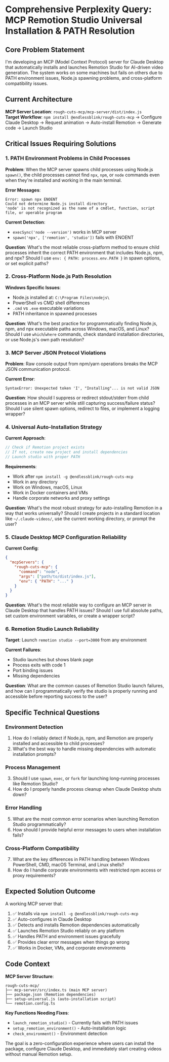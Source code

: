 # Comprehensive Perplexity Query: MCP Remotion Studio Universal Installation & PATH Resolution

## Core Problem Statement

I'm developing an MCP (Model Context Protocol) server for Claude Desktop that automatically installs and launches Remotion Studio for AI-driven video generation. The system works on some machines but fails on others due to PATH environment issues, Node.js spawning problems, and cross-platform compatibility issues.

## Current Architecture

**MCP Server Location**: `rough-cuts-mcp/mcp-server/dist/index.js`  
**Target Workflow**: `npm install @endlessblink/rough-cuts-mcp` → Configure Claude Desktop → Request animation → Auto-install Remotion → Generate code → Launch Studio

## Critical Issues Requiring Solutions

### 1. **PATH Environment Problems in Child Processes**

**Problem**: When the MCP server spawns child processes using Node.js `spawn()`, the child processes cannot find `npx`, `npm`, or `node` commands even when they're installed and working in the main terminal.

**Error Messages**:
```
Error: spawn npx ENOENT
Could not determine Node.js install directory
'node' is not recognized as the name of a cmdlet, function, script file, or operable program
```

**Current Detection**: 
- `execSync('node --version')` works in MCP server
- `spawn('npx', ['remotion', 'studio'])` fails with ENOENT

**Question**: What's the most reliable cross-platform method to ensure child processes inherit the correct PATH environment that includes Node.js, npm, and npx? Should I use `env: { PATH: process.env.PATH }` in spawn options, or set explicit paths?

### 2. **Cross-Platform Node.js Path Resolution**

**Windows Specific Issues**:
- Node.js installed at: `C:\Program Files\nodejs\`
- PowerShell vs CMD shell differences
- `.cmd` vs `.exe` executable variations
- PATH inheritance in spawned processes

**Question**: What's the best practice for programmatically finding Node.js, npm, and npx executable paths across Windows, macOS, and Linux? Should I use `which`/`where` commands, check standard installation directories, or use Node.js's own path resolution?

### 3. **MCP Server JSON Protocol Violations**

**Problem**: Raw console output from npm/yarn operations breaks the MCP JSON communication protocol.

**Current Error**:
```
SyntaxError: Unexpected token 'I', "Installing"... is not valid JSON
```

**Question**: How should I suppress or redirect stdout/stderr from child processes in an MCP server while still capturing success/failure status? Should I use silent spawn options, redirect to files, or implement a logging wrapper?

### 4. **Universal Auto-Installation Strategy**

**Current Approach**: 
```javascript
// Check if Remotion project exists
// If not, create new project and install dependencies
// Launch studio with proper PATH
```

**Requirements**:
- Work after `npm install -g @endlessblink/rough-cuts-mcp`
- Work in any directory
- Work on Windows, macOS, Linux
- Work in Docker containers and VMs
- Handle corporate networks and proxy settings

**Question**: What's the most robust strategy for auto-installing Remotion in a way that works universally? Should I create projects in a standard location like `~/.claude-videos/`, use the current working directory, or prompt the user?

### 5. **Claude Desktop MCP Configuration Reliability**

**Current Config**:
```json
{
  "mcpServers": {
    "rough-cuts-mcp": {
      "command": "node",
      "args": ["path/to/dist/index.js"],
      "env": { "PATH": "..." }
    }
  }
}
```

**Question**: What's the most reliable way to configure an MCP server in Claude Desktop that handles PATH issues? Should I use full absolute paths, set custom environment variables, or create a wrapper script?

### 6. **Remotion Studio Launch Reliability**

**Target**: Launch `remotion studio --port=3000` from any environment

**Current Failures**:
- Studio launches but shows blank page
- Process exits with code 1
- Port binding issues
- Missing dependencies

**Question**: What are the common causes of Remotion Studio launch failures, and how can I programmatically verify the studio is properly running and accessible before reporting success to the user?

## Specific Technical Questions

### Environment Detection
1. How do I reliably detect if Node.js, npm, and Remotion are properly installed and accessible to child processes?
2. What's the best way to handle missing dependencies with automatic installation prompts?

### Process Management
3. Should I use `spawn`, `exec`, or `fork` for launching long-running processes like Remotion Studio?
4. How do I properly handle process cleanup when Claude Desktop shuts down?

### Error Handling
5. What are the most common error scenarios when launching Remotion Studio programmatically?
6. How should I provide helpful error messages to users when installation fails?

### Cross-Platform Compatibility
7. What are the key differences in PATH handling between Windows PowerShell, CMD, macOS Terminal, and Linux shells?
8. How do I handle corporate environments with restricted npm access or proxy requirements?

## Expected Solution Outcome

A working MCP server that:
1. ✅ Installs via `npm install -g @endlessblink/rough-cuts-mcp`
2. ✅ Auto-configures in Claude Desktop
3. ✅ Detects and installs Remotion dependencies automatically
4. ✅ Launches Remotion Studio reliably on any platform
5. ✅ Handles PATH and environment issues gracefully
6. ✅ Provides clear error messages when things go wrong
7. ✅ Works in Docker, VMs, and corporate environments

## Code Context

**MCP Server Structure**:
```
rough-cuts-mcp/
├── mcp-server/src/index.ts (main MCP server)
├── package.json (Remotion dependencies)
├── setup-universal.js (auto-installation script)
└── remotion.config.ts
```

**Key Functions Needing Fixes**:
- `launch_remotion_studio()` - Currently fails with PATH issues
- `setup_remotion_environment()` - Auto-installation logic
- `check_environment()` - Environment detection

The goal is a zero-configuration experience where users can install the package, configure Claude Desktop, and immediately start creating videos without manual Remotion setup.
